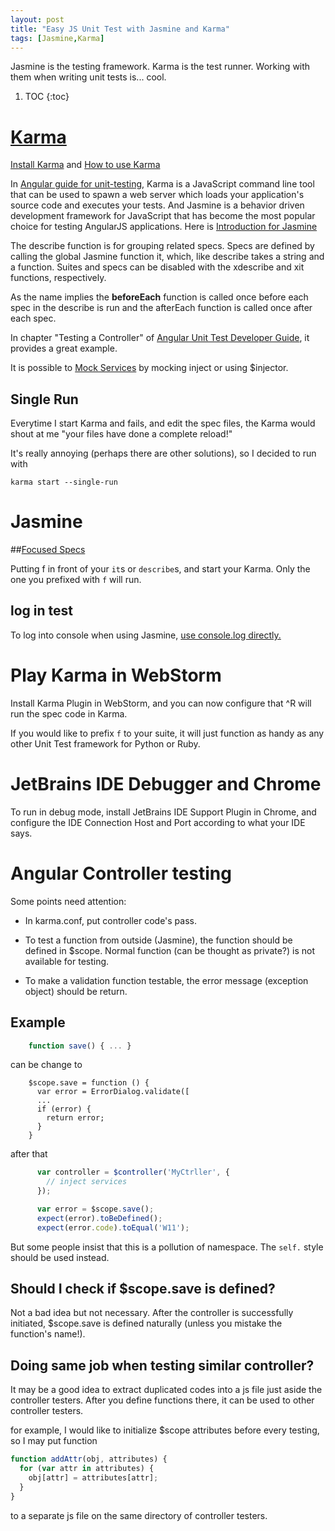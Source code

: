 ```yaml
---
layout: post
title: "Easy JS Unit Test with Jasmine and Karma"
tags: [Jasmine,Karma]
---
```


Jasmine is the testing framework. Karma is the test runner.
 Working with them when writing unit tests is... cool.

1. TOC
{:toc}

# [Karma](https://karma-runner.github.io/1.0/index.html)

[Install Karma](http://karma-runner.github.io/1.0/intro/installation.html)
and [How to use Karma](https://karma-runner.github.io/latest/config/configuration-file.html)

In [Angular guide for unit-testing](https://docs.angularjs.org/guide/unit-testing), Karma is a JavaScript command line tool that can be used to spawn a web server which loads your application's source code and executes your tests. And Jasmine is a behavior driven development framework for JavaScript that has become the most popular choice for testing AngularJS applications. Here is [Introduction for Jasmine](https://jasmine.github.io/1.3/introduction.html)

The describe function is for grouping related specs. Specs are defined by calling the global Jasmine function it, which, like describe takes a string and a function. Suites and specs can be disabled with the xdescribe and xit functions, respectively. 


As the name implies the **beforeEach** function is called once before each spec in the describe is run and the afterEach function is called once after each spec. 


In chapter "Testing a Controller" of [Angular Unit Test Developer Guide](https://docs.angularjs.org/guide/unit-testing), it provides a great example.

It is possible to [Mock Services](http://www.bradoncode.com/blog/2015/06/11/unit-testing-code-that-uses-timeout-angularjs/) by mocking inject or using $injector.

## Single Run

Everytime I start Karma and fails, and edit the spec files, 
the Karma would shout at me "your files have done a complete reload!"

It's really annoying (perhaps there are other solutions), so I decided to run with

`karma start --single-run`

# Jasmine 

##[Focused Specs](https://jasmine.github.io/2.1/focused_specs.html)

Putting f in front of your `it`s or `describe`s, and start your Karma.
 Only the one you prefixed with `f` will run. 
 
## log in test

To log into console when using Jasmine, [use console.log directly.](http://stackoverflow.com/questions/35711329/how-to-log-values-in-jasmine)
 
# Play Karma in WebStorm 
 
 Install Karma Plugin in WebStorm, and you can now configure that 
 ^R will run the spec code in Karma.
 
 If you would like to prefix `f` to your suite, it will just function as handy 
 as any other Unit Test framework for Python or Ruby.
 
# JetBrains IDE Debugger and Chrome 

To run in debug mode, install JetBrains IDE Support Plugin in Chrome, and 
configure the IDE Connection Host and Port according to what your IDE says.

# Angular Controller testing 

Some points need attention:

- In karma.conf, put controller code's pass.

- To test a function from outside (Jasmine), the function should be defined in $scope. Normal function (can be thought as private?) is not available for testing.

- To make a validation function testable, the error message (exception object) should be return.

## Example 
```javascript
    function save() { ... }
```
can be change to 
```
    $scope.save = function () {
      var error = ErrorDialog.validate([
	  ...
	  if (error) {
        return error;
	  }
	}
```

after that
```javascript
      var controller = $controller('MyCtrller', {
		// inject services
      });

      var error = $scope.save();
      expect(error).toBeDefined();
      expect(error.code).toEqual('W11');
```

But some people insist that this is a pollution of namespace. The `self.` style should be used instead.

## Should I check if $scope.save is defined?

Not a bad idea but not necessary. After the controller is successfully initiated, $scope.save is defined naturally (unless you mistake the function's name!).

## Doing same job when testing similar controller?

It may be a good idea to extract duplicated codes into a js file just aside the controller testers. After you define functions there, it can be used to other controller testers.

for example, I would like to initialize $scope attributes before every testing, so I may put function

```javascript
function addAttr(obj, attributes) {
  for (var attr in attributes) {
    obj[attr] = attributes[attr];
  }
}
```

to a separate js file on the same directory of controller testers.

